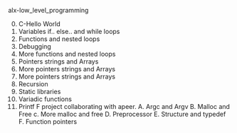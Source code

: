  alx-low_level_programming

0. C-Hello World
1. Variables if.. else.. and while loops
2. Functions and nested loops
3. Debugging
4. More functions and nested loops
5. Pointers strings and Arrays
6. More pointers strings and Arrays
7. More pointers strings and Arrays
8. Recursion
9. Static libraries
10. Variadic functions
11. Printf F project collaborating with apeer.
A. Argc and Argv
B. Malloc and Free
c. More malloc and free
D. Preprocessor
E. Structure and typedef
F. Function pointers
